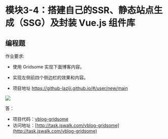 # 模块3-4：搭建自己的SSR、静态站点生成（SSG）及封装 Vue.js 组件库

## 编程题

作业要求:

 - 使用 Gridsome 实现下面博客内容。

 - 实现左侧前四个侧边栏的效果和内容。

 - 项目地址 https://github-laziji.github.io/#/user/new/main

 ![](https://s0.lgstatic.com/i/image/M00/42/91/CgqCHl8575iAbsF4AAH_5qlinHg640.png)

 答：

- 项目代码：[vblog-gridsome](./code/vblog-gridsome)
- 访问地址：[http://task.jswalk.com/vblog-gridsome](http://task.jswalk.com/vblog-gridsome)